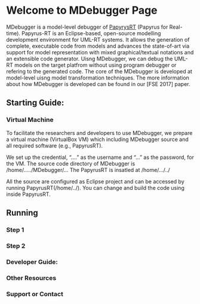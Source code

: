 # Welcome to MDebugger Page
MDebugger is a model-level debugger of [PapyrysRT](https://eclipse.org/papyrus-rt/) (Papyrus for Real-time). Papyrus-RT is an Eclipse-based, open-source modelling development environment for UML-RT systems. It allows the generation of complete, executable code from models and advances the state-of-art via support for model representation with mixed graphical/textual notations and an extensible code generator. Uisng MDebugger, we can debug the UML-RT models on the target platfrom without using program debugger or refering to the generated code. The core of the MDebugger is developed at model-level uisng model transformation techniques. The more information about how MDebugger is developed can be found in our [FSE 2017] paper.


## Starting Guide:
### Virtual Machine

To facilitate the researchers and developers to use MDebugger, we prepare a virtual machine (VirtualBox VM) which including MDebugger source  and all required software (e.g., PapyrusRT).

We set up the credential, “....” as the username and “...” as the password, for the VM. The source code directory of MDebugger is /home/...../MDebugger/... 
The PapyrusRT is insatled at /home/.../../

All the source are configured as Eclipse project and can be accessed by running PapyrusRT(/home/../). You can change and build the code using inside PapyrusRT.

## Running
### Step 1
### Step 2

### Developer Guide:
### Other Resources


### Support or Contact

